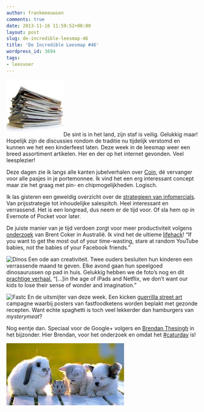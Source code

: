 ```yaml
---
author: frankmeeuwsen
comments: true
date: 2013-11-16 11:59:52+00:00
layout: post
slug: de-incredible-leesmap-46
title: 'De Incredible Leesmap #46'
wordpress_id: 3694
tags:
- leesvoer
---
```


![shutterstock_69043618](../images/uploadimages/shutterstock_69043618-150x150.jpg)De sint is in het land, zijn staf is veilig. Gelukkig maar! Hopelijk zijn de discussies rondom de traditie nu tijdelijk verstomd en kunnen we het een kinderfeest laten. Deze week in de leesmap weer een breed assortiment artikelen. Her en der op het internet gevonden. Veel leesplezier!

Deze dagen zie ik langs alle kanten jubelverhalen over [Coin](https://onlycoin.com/), dé vervanger voor alle pasjes in je portemonnee. Ik vind het een erg interessant concept maar zie het graag met pin- en chipmogelijkheden. Logisch.

Ik las gisteren een geweldig overzicht over de [strategieen van infomercials](http://priceonomics.com/the-economics-of-infomercials/). Van prijsstrategie tot inhoudelijke salespitch. Heel interessant en verrassend. Het is een longread, dus neem er de tijd voor. Of sla hem op in Evernote of Pocket voor later.

De juiste manier van je tijd verdoen zorgt voor meer productiviteit volgens [onderzoek](http://nautil.us/issue/7/waste/how-to-waste-time-properly) van Brent Coker in Australië. Ik vind het de ultieme [lifehack](http://lifehacking.nl)! “If you want to get the most out of your time-wasting, stare at random YouTube babies, not the babies of your Facebook friends.”

![Dinos](https://d233eq3e3p3cv0.cloudfront.net/max/959/1*dD09c81bYRzu25smqRd3Rw.jpeg)
Een ode aan creativiteit. Twee ouders besluiten hun kinderen een verrassende maand te geven. Elke avond gaan hun speelgoed dinosaurussen op pad in huis. Gelukkig hebben we de foto’s nog en dit [prachtige verhaal.](https://medium.com/thoughts-on-creativity/6f4cb1886d41) “[…]in the age of iPads and Netflix, we don’t want our kids to lose their sense of wonder and imagination.”

![Fastc](https://pbs.twimg.com/media/BZIKfvvIAAEGvPT.jpg)
En de uitsmijter van deze week. Een kicken [guerrilla street art](http://www.fastcoexist.com/3021641/guerrilla-street-art-campaign-covers-fast-food-ads-with-real-recipes) campagne waarbij posters van fastfoodketens worden beplakt met gezonde recepten. Want echte spaghetti is toch veel lekkerder dan hamburgers van _mysterymeat_?



Nog eentje dan. Speciaal voor de Google+ volgers en [Brendan Thesingh](https://plus.google.com/+BrendanThesingh) in het bijzonder. Hier Brendan, voor het onderzoek en omdat het [#caturday](https://plus.google.com/s/%23caturday) is!

![kitten](../images/uploadimages/kitten.jpeg)
